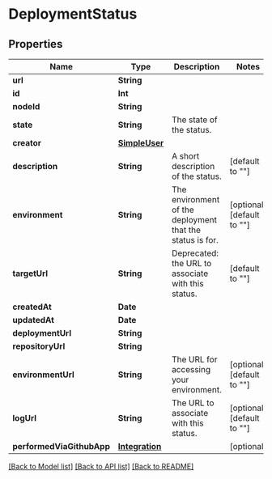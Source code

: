 # DeploymentStatus

## Properties
Name | Type | Description | Notes
------------ | ------------- | ------------- | -------------
**url** | **String** |  | 
**id** | **Int** |  | 
**nodeId** | **String** |  | 
**state** | **String** | The state of the status. | 
**creator** | [**SimpleUser**](SimpleUser.md) |  | 
**description** | **String** | A short description of the status. | [default to ""]
**environment** | **String** | The environment of the deployment that the status is for. | [optional] [default to ""]
**targetUrl** | **String** | Deprecated: the URL to associate with this status. | [default to ""]
**createdAt** | **Date** |  | 
**updatedAt** | **Date** |  | 
**deploymentUrl** | **String** |  | 
**repositoryUrl** | **String** |  | 
**environmentUrl** | **String** | The URL for accessing your environment. | [optional] [default to ""]
**logUrl** | **String** | The URL to associate with this status. | [optional] [default to ""]
**performedViaGithubApp** | [**Integration**](Integration.md) |  | [optional] 

[[Back to Model list]](../README.md#documentation-for-models) [[Back to API list]](../README.md#documentation-for-api-endpoints) [[Back to README]](../README.md)


